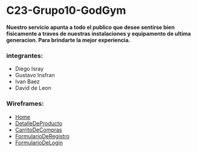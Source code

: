 # C23-Grupo10-GodGym

 **Nuestro servicio apunta a todo el publico que desee sentirse bien fisicamente a traves de nuestras instalaciones y equipamento de ultima generacion. Para brindarte la mejor experiencia.**

### integrantes:
- Diego Isray
- Gustavo Insfran
- Ivan Baez
- David de Leon

### Wireframes:
* [Home](https://www.figma.com/file/4gfAFzBZuaLLSeMhqr2HjO/Untitled?type=design&node-id=0-1&mode=design&t=UkQ0UcoqmuhsBFJt-0)
* [DetalleDeProducto](https://www.figma.com/file/4gfAFzBZuaLLSeMhqr2HjO/Untitled?type=design&node-id=0-1&mode=design&t=UkQ0UcoqmuhsBFJt-0)
* [CarritoDeCompras](https://www.figma.com/file/vSQmRULW3sCu6YSd2nJX3d/Untitled?type=design&node-id=0-1&mode=design&t=BRI5u1VnoGJalBkS-0)
* [FormularioDeRegistro](https://www.figma.com/file/n0HGdXcTzvcx0XwG2XESO2/Untitled?type=design&mode=design&t=UkQ0UcoqmuhsBFJt-0)
* [FormularioDeLogin](https://www.figma.com/file/DdjQD5VFbiQpIFZdMPxlJc/Untitled?type=design&node-id=0-1&mode=design&t=7TeUw62Ud4Q6wuLN-0)

